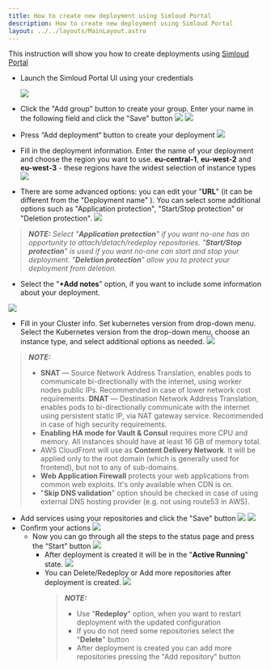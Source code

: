 ```yaml
---
title: How to create new deployment using Simloud Portal
description: How to create new deployment using Simloud Portal
layout: ../../layouts/MainLayout.astro
---
```




This instruction will show you how to create deployments using [Simloud Portal](https://portal.simloud.com:) 
- Launch the Simloud Portal UI using your credentials

  ![](/img/create-deployment/1.png)
- Click the "Add group" button to create your group. Enter your name in the following field and click the "Save" button
  ![](/img/create-deployment/2.png)
  ![](/img/create-deployment/3.png)
- Press “Add deployment“ button to create your deployment
  ![](/img/create-deployment/4.png)
- Fill in the deployment information. Enter the name of your deployment and choose the region you want to use. **eu-central-1**, **eu-west-2** and **eu-west-3** - these regions have the widest selection of instance types
  ![](/img/create-deployment/5.png)
- There are some advanced options: you can edit your "**URL**" (it can be different from the "Deployment name" ). You can select some additional options such as "Application protection", "Start/Stop protection" or "Deletion protection". 
  ![](/img/create-deployment/11.png)
> **_NOTE:_**  _Select "**Application protection**" if you want no-one has an opportunity to  attach/detach/redeploy repositories. "**Start/Stop protection**" is used if you want no-one can start and stop your deployment. "**Deletion protection**" allow you to protect your deployment from deletion._ 
  - Select the "**+Add notes**" option, if you want to include some information about your deployment.

  ![](/img/create-deployment/12.png)
- Fill in your Cluster info. Set kubernetes version from drop-down menu. Select the Kubernetes version from the drop-down menu, choose an instance type, and select additional options as needed.
  ![](/img/create-deployment/6.png)
> **_NOTE:_** 
> - **SNAT** — Source Network Address Translation, enables pods to communicate bi-directionally with the internet, using worker nodes public IPs. Recommended in case of lower network cost requirements.
**DNAT** — Destination Network Address Translation, enables pods to bi-directionally communicate with the internet using persistent static IP, via NAT gateway service. Recommended in case of high security requirements. 
> - **Enabling HA mode for Vault & Consul** requires more CPU and memory. All instances should have at least 16 GB of memory total.
> - AWS CloudFront will use as **Content Delivery Network**. It will be applied only to the root domain (which is generally used for frontend), but not to any of sub-domains.
> - **Web Application Firewall** protects your web applications from common web exploits. It's only available when CDN is on.
> - "**Skip DNS validation**" option should be checked in case of using external DNS hosting provider (e.g. not using route53 in AWS).
- Add services using your repositories and click the "Save" button
  ![](/img/create-deployment/7.png)
  ![](/img/create-deployment/8.png)
- Confirm your actions
  ![](/img/create-deployment/9.png)
  - Now you can go through all the steps to the status page and press the “Start” button
  ![](/img/create-deployment/10.png)
    - After deployment is created it will be in the "**Active Running**" state.
  ![](/img/create-deployment/14.png)
    - You can Delete/Redeploy or Add more repositories after deployment is created.
  ![](/img/create-deployment/13.png)
       >   **_NOTE:_**
       >    - Use "**Redeploy**" option, when you want to restart deployment with the updated configuration
       >    - If you do not need some repositories select the "**Delete**" button
       >    -  After deployment is created you can add more repositories pressing the "Add repository" button
  
#